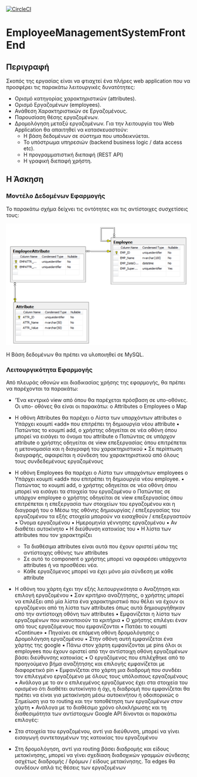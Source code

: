 [![CircleCI](https://circleci.com/gh/arglampedakis/EmployeeManagementSystemFrontEnd.svg?style=svg)](https://circleci.com/gh/arglampedakis/EmployeeManagementSystemFrontEnd)

# EmployeeManagementSystemFrontEnd

## Περιγραφή

Σκοπός της εργασίας είναι να φτιαχτεί ένα πλήρες web application που να προσφέρει τις
παρακάτω λειτουργικές δυνατότητες:

- Ορισμό κατηγορίας χαρακτηριστικών (attributes).
- Ορισμό Εργαζομένων (employees).
- Ανάθεση Χαρακτηριστικών σε Εργαζομένους.
- Παρουσίαση θέσης εργαζομένων.
- Δρομολόγηση μεταξύ εργαζομένων.
  Για την λειτουργία του Web Application θα απαιτηθεί να κατασκευαστούν:
    - Η βάση δεδομένων σε σύστημα που υποδεικνύεται.
    - Το υπόστρωμα υπηρεσιών (backend business logic / data access etc).
    - Η προγραμματιστική διεπαφή (REST API)
    - Η γραφική διεπαφή χρήστη.

## Η Άσκηση

### Μοντέλο Δεδομένων Εφαρμογής

Το παρακάτω σχήμα δείχνει τις οντότητες και τις αντίστοιχες συσχετίσεις τους:

![alt text](https://github.com/arglampedakis/EmployeeManagementSystem/blob/master/src/main/resources/static/img/sample%20database%20schema.png?raw=true)

Η Βάση δεδομένων θα πρέπει να υλοποιηθεί σε MySQL.

### Λειτουργικότητα Εφαρμογής

Από πλευράς οθονών και διαδικασίας χρήσης της εφαρμογής, θα πρέπει να παρέχονται τα
παρακάτω:

- ‘Ένα κεντρικό view από όπου θα παρέχεται πρόσβαση σε υπο-οθόνες. Οι υπο-
  οθόνες θα είναι οι παρακάτω:
  o Attributes
  o Employees
  o Map

- Η οθόνη Attributes θα παρέχει
  o Λίστα των υπαρχόντων attributes
  o Υπάρχει κουμπί «add» που επιτρέπει τη δημιουργία νέου attribute
  ▪ Πατώντας το κουμπί add, ο χρήστης οδηγείται σε νέα οθόνη όπου
  μπορεί να εισάγει το όνομα του attribute
  o Πατώντας σε υπάρχον attribute ο χρήστης οδηγείται σε view επεξεργασίας
  όπου επιτρέπεται η μετονομασία και η διαγραφή του χαρακτηριστικού
  ▪ Σε περίπτωση διαγραφής, αφαιρείται η σύνδεση του
  χαρακτηριστικού από όλους τους συνδεδεμένους εργαζομένους
- H οθόνη Employees θα παρέχει
  o Λίστα των υπαρχόντων employees
  o Υπάρχει κουμπί «add» που επιτρέπει τη δημιουργία νέου employee.
  ▪ Πατώντας το κουμπί add, ο χρήστης οδηγείται σε νέα οθόνη όπου
  μπορεί να εισάγει τα στοιχεία του εργαζομένου
  o Πατώντας σε υπάρχον employee ο χρήστης οδηγείται σε view επεξεργασίας
  όπου επιτρέπεται η επεξεργασία των στοιχείων του εργαζομένου και η
  διαγραφή του
  o Μέσω της οθόνης δημιουργίας / επεξεργασίας του εργαζομένου τα εξής
  στοιχεία μπορούν να εισαχθούν / επεξεργαστούν
  ▪ Όνομα εργαζομένου
  ▪ Ημερομηνία γέννησης εργαζομένου
  ▪ Αν διαθέτει αυτοκίνητο
  ▪ Η διεύθυνση κατοικίας του
  ▪ Η λίστα των attributes που τον χαρακτηρίζει
    - Τα διαθέσιμα attributes είναι αυτά που έχουν οριστεί μέσω
      της αντίστοιχης οθόνης των attributes
    - Σε αυτό το component ο χρήστης μπορεί να αφαιρέσει
      υπάρχοντα attributes ή να προσθέσει νέα.
    - Κάθε εργαζόμενος μπορεί να έχει μόνο μία σύνδεση με
      κάθε attribute
- Η οθόνη του χάρτη έχει την εξής λειτουργικότητα 
o Αναζήτηση και επιλογή εργαζομένου
▪ Σαν κριτήριο αναζήτησης, ο χρήστης μπορεί να επιλέξει από μία λίστα ένα χαρακτηριστικό που θέλει να έχουν οι εργαζόμενοι από τη λίστα των attributes όπως αυτά δημιουργήθηκαν από την αντίστοιχη οθόνη των attributes
▪ Εμφανίζεται η λίστα των εργαζομένων που ικανοποιούν τα κριτήρια
▪ Ο χρήστης επιλέγει έναν από τους εργαζόμενους που εμφανίζονται
▪ Πατάει το κουμπί «Continue»
▪ Πηγαίνει σε επόμενη οθόνη δρομολόγησης
o Δρομολόγηση εργαζομένου
▪ Στην οθόνη αυτή εμφανίζεται ένα χάρτης της google
▪ Πάνω στον χάρτη εμφανίζονται με pins όλοι οι employees που έχουν οριστεί από την αντίστοιχη οθόνη εργαζομένων βάσει διεύθυνσης κατοικίας
▪ Ο εργαζόμενος που επιλέχθηκε από το προηγούμενο βήμα αναζήτησης και επιλογής εμφανίζεται με διαφορετικό pin
▪ Εμφανίζεται στο χάρτη μια διαδρομή που συνδέει τον επιλεγμένο εργαζόμενο με όλους τους υπόλοιπους εργαζομένους
▪ Ανάλογα με το αν ο επιλεγμένος εργαζόμενος έχει στα στοιχεία του ορισμένο ότι διαθέτει αυτοκίνητο ή όχι, η διαδρομή που εμφανίζεται θα πρέπει να είναι για μετακίνηση μέσω αυτοκινήτου ή οδοιπορικώς
o Σημείωση για το routing και την τοποθέτηση των εργαζομένων στον χάρτη
▪ Ανάλογα με το διαθέσιμο χρόνο ολοκλήρωσης και τη διαθεσιμότητα των αντίστοιχων Google API δίνονται οι παρακάτω επιλογές:
- Στα στοιχεία του εργαζομένου, αντί για διεύθυνση, μπορεί να γίνει εισαγωγή συντεταγμένων της κατοικίας του εργαζομένου
- Στη δρομολόγηση, αντί για routing βάσει διαδρομής και είδους μετακίνησης, μπορεί να γίνει σχεδίαση διαδοχικών γραμμών σύνδεσης ασχέτως διαδρομής / δρόμων / είδους     μετακίνησης. Τα edges θα συνδέουν απλά τις θέσεις των εργαζομένων
